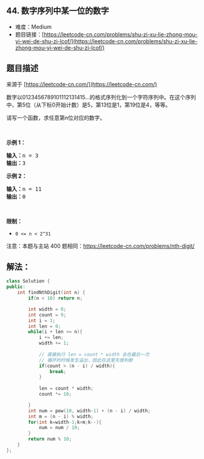 ## 44. 数字序列中某一位的数字

- 难度：Medium
- 题目链接：[https://leetcode-cn.com/problems/shu-zi-xu-lie-zhong-mou-yi-wei-de-shu-zi-lcof/](https://leetcode-cn.com/problems/shu-zi-xu-lie-zhong-mou-yi-wei-de-shu-zi-lcof/)


## 题目描述

来源于 [https://leetcode-cn.com/](https://leetcode-cn.com/)

<p>数字以0123456789101112131415&hellip;的格式序列化到一个字符序列中。在这个序列中，第5位（从下标0开始计数）是5，第13位是1，第19位是4，等等。</p>

<p>请写一个函数，求任意第n位对应的数字。</p>

<p>&nbsp;</p>

<p><strong>示例 1：</strong></p>

<pre><strong>输入：</strong>n = 3
<strong>输出：</strong>3
</pre>

<p><strong>示例 2：</strong></p>

<pre><strong>输入：</strong>n = 11
<strong>输出：</strong>0</pre>

<p>&nbsp;</p>

<p><strong>限制：</strong></p>

<ul>
	<li><code>0 &lt;= n &lt;&nbsp;2^31</code></li>
</ul>

<p>注意：本题与主站 400 题相同：<a href="https://leetcode-cn.com/problems/nth-digit/">https://leetcode-cn.com/problems/nth-digit/</a></p>


## 解法：

```c++
class Solution {
public:
    int findNthDigit(int n) {
        if(n < 10) return n;

        int width = 0;
        int count = 9;
        int i = 1;
        int len = 0;
        while(i + len <= n){
            i += len;
            width += 1;
            
            // 直接执行 len = count * width 会在最后一次
            // 循环的时候发生溢出，因此在这里先做判断
            if(count > (n - i) / width){
                break;
            }
            
            len = count * width;
            count *= 10;

        }
        int num = pow(10, width-1) + (n - i) / width;
        int m = (n - i) % width;
        for(int k=width-1;k>m;k--){
            num = num / 10;
        }
        return num % 10;
    }
};
```